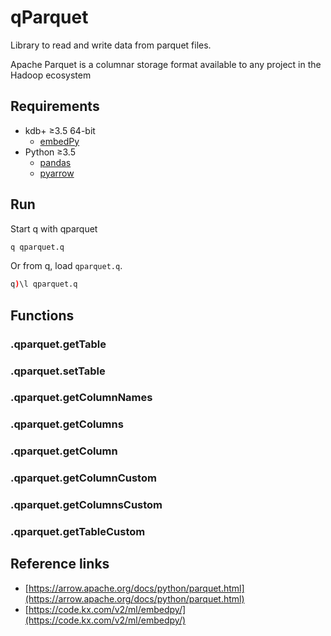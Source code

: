 # qParquet

Library to read and write data from parquet files.

Apache Parquet is a columnar storage format available to any project in the Hadoop ecosystem

## Requirements

* kdb+ ≥3.5 64-bit
  * [embedPy](https://code.kx.com/v2/ml/embedpy/)
* Python ≥3.5
  * [pandas](https://pandas.pydata.org/)
  * [pyarrow](https://arrow.apache.org/docs/python/)

## Run

Start q with qparquet

```bash
q qparquet.q
```

Or from q, load `qparquet.q`.

```q
q)\l qparquet.q
```

## Functions

### .qparquet.getTable

### .qparquet.setTable

### .qparquet.getColumnNames

### .qparquet.getColumns

### .qparquet.getColumn

### .qparquet.getColumnCustom

### .qparquet.getColumnsCustom

### .qparquet.getTableCustom

## Reference links

* [https://arrow.apache.org/docs/python/parquet.html](https://arrow.apache.org/docs/python/parquet.html)
* [https://code.kx.com/v2/ml/embedpy/](https://code.kx.com/v2/ml/embedpy/)
